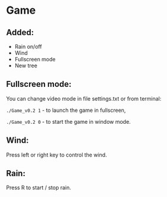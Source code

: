# Game
 
Added:
---
* Rain on/off
* Wind 
* Fullscreen mode
* New tree

Fullscreen mode:
---

 You can change video mode in file settings.txt or from terminal:
 
 ```./Game_v0.2 1``` - to launch the game in fullscreen,
 
 ```./Game_v0.2 0``` - to start the game in window mode.

Wind:
---

 Press left or right key to control the wind.

Rain:
---

 Press R to start / stop rain.








